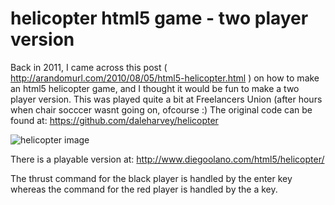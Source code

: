 helicopter html5 game - two player version
==========================================
Back in 2011, I came across this post ( http://arandomurl.com/2010/08/05/html5-helicopter.html )
on how to make an html5 helicopter game, and I thought it would be fun to make a two player version.
This was played quite a bit at Freelancers Union (after hours when chair socccer wasnt going on, ofcourse :)
The original code can be found at: https://github.com/daleharvey/helicopter

![helicopter image](https://raw.github.com/diegoolano/helicopter/master/helicopters.png)

There is a playable version at:   http://www.diegoolano.com/html5/helicopter/

The thrust command for the black player is handled by the enter key 
whereas the command for the red player is handled by the a key.
